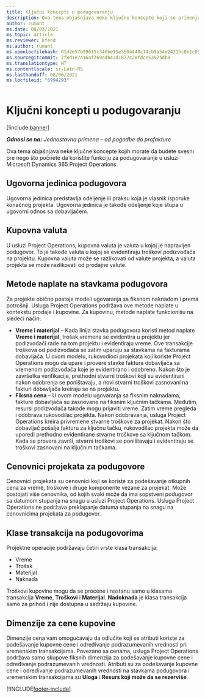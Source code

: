 ```yaml
---
title: Ključni koncepti u podugovaranju
description: Ova tema objašnjava neke ključne koncepte koji se primenjuju na podugovaranje u usluzi Microsoft Dynamics 365 Project Operations.
author: rumant
ms.date: 08/03/2021
ms.topic: article
ms.reviewer: kfend
ms.author: rumant
ms.openlocfilehash: 01d2e57b99015c346be15e3504440c14cb9a54e24215c0b1c052c5112f4b940a
ms.sourcegitcommit: 7f8d1e7a16af769adb43d1877c28fdce53975db8
ms.translationtype: HT
ms.contentlocale: sr-Latn-RS
ms.lasthandoff: 08/06/2021
ms.locfileid: "6994293"
---
```

# <a name="key-concepts-in-subcontracting"></a>Ključni koncepti u podugovaranju

[!include [banner](../../includes/dataverse-preview.md)]

_**Odnosi se na:** Jednostavna primena – od pogodbe do profakture_

Ova tema objašnjava neke ključne koncepte kojih morate da budete svesni pre nego što počnete da koristite funkciju za podugovaranje u usluzi Microsoft Dynamics 365 Project Operations.

## <a name="contracting-unit-on-the-subcontract"></a>Ugovorna jedinica podugovora

Ugovorna jedinica predstavlja odeljenje ili praksu koja je vlasnik isporuke konačnog projekta. Ugovorna jedinica je takođe odeljenje koje stupa u ugovorni odnos sa dobavljačem.

## <a name="purchase-currency"></a>Kupovna valuta

U usluzi Project Operations, kupovna valuta je valuta u kojoj je napravljen podugovor. To je takođe valuta u kojoj se evidentiraju troškovi podizvođača na projektu. Kupovna valuta može se razlikovati od valute projekta, a valuta projekta se može razlikovati od prodajne valute.

## <a name="billing-methods-on-subcontract-lines"></a>Metode naplate na stavkama podugovora

Za projekte obično postoje modeli ugovaranja sa fiksnom naknadom i prema potrošnji. Usluga Project Operations podržava ove metode naplate u kontekstu prodaje i kupovine. Za kupovinu, metode naplate funkcionišu na sledeći način:

- **Vreme i materijal** – Kada linija stavka podugovora koristi metod naplate **Vreme i materijal**, trošak vremena se evidentira u projektu jer podizvođači rade na tom projektu i evidentiraju vreme. Ove transakcije troškova od podizvođača se zatim uparuju sa stavkama na fakturama dobavljača. U ovom modelu, rukovodioci projekata koji koriste Project Operations mogu da upare i provere stavke faktura dobavljača sa vremenom podizvođača koje je evidentirano i odobreno. Nakon što je završetka verifikacije, prethodni stvarni troškovi koji su evidentirani nakon odobrenja se poništavaju, a novi stvarni troškovi zasnovani na fakturi dobavljača kreiraju se na projektu.
- **Fiksna cena** – U ovom modelu ugovaranja sa fiksnim naknadama, fakture dobavljača su zasnovane na fiksnim ključnim tačkama. Međutim, resursi podizvođača takođe mogu prijaviti vreme. Zatim vreme pregleda i odobrava rukovodilac projekta. Nakon odobravanja, usluga Project Operations kreira privremene stvarne troškove za projekat. Nakon što dobavljač pošalje fakturu za ključnu tačku, rukovodilac projekta može da uporedi prethodno evidentirane stvarne troškove sa ključnom tačkom. Kada se provera završi, stvarni troškovi se poništavaju i evidentiraju se troškovi zasnovani na ključnim tačkama.

## <a name="project-price-lists-on-subcontracts"></a>Cenovnici projekata za podugovore

Cenovnici projekata su cenovnici koji se koriste za podešavanje otkupnih cena za vreme, troškove i druge komponente vezane za projekat. Može postojati više cenovnika, od kojih svaki može da ima sopstveni podugovor sa datumom stupanja na snagu u usluzi Project Operations. Usluga Project Operations ne podržava preklapanje datuma stupanja na snagu na cenovnicima projekata za podugovor.

## <a name="transaction-classes-on-subcontracts"></a>Klase transakcija na podugovorima

Projektne operacije podržavaju četiri vrste klasa transakcija:

- Vreme
- Trošak
- Materijal
- Naknada

Troškovi kupovine mogu da se procene i nastanu samo u klasama transakcija **Vreme**, **Troškovi** i **Materijal**. **Nadoknada** je klasa transakcija samo za prihod i nije dostupna u sadržaju kupovine.

## <a name="purchase-pricing-dimensions"></a>Dimenzije za cene kupovine

Dimenzije cena vam omogućavaju da odlučite koji se atributi koriste za podešavanje kupovne cene i određivanje podrazumevanih vrednosti pri vremenskim transakcijama. Povezano sa cenama, usluga Project Operations podržava samo skupove fiksnih dimenzija za podešavanje kupovne cene i određivanje podrazumevanih vrednosti. Atributi su za podešavanje kupovne cene i određivanje podrazumevanih vrednosti na stavkama podugovora i vremenskim transakcijama su **Uloga** i **Resurs koji može da se rezerviše**.

[!INCLUDE[footer-include](../../includes/footer-banner.md)]
